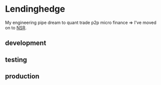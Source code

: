 
Lendinghedge
============
My engineering pipe dream to quant trade p2p micro
finance => I've moved on to [NSR](https://www.nsrplatform.com/).

## development
## testing
## production
